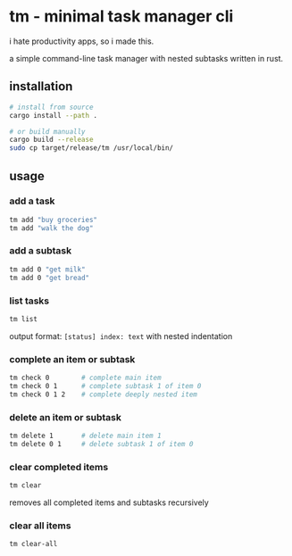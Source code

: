 # tm - minimal task manager cli

i hate productivity apps, so i made this.

a simple command-line task manager with nested subtasks written in rust.

## installation

```bash
# install from source
cargo install --path .

# or build manually
cargo build --release
sudo cp target/release/tm /usr/local/bin/
```

## usage

### add a task

```bash
tm add "buy groceries"
tm add "walk the dog"
```

### add a subtask

```bash
tm add 0 "get milk"
tm add 0 "get bread"
```

### list tasks

```bash
tm list
```

output format: `[status] index: text` with nested indentation

### complete an item or subtask

```bash
tm check 0        # complete main item
tm check 0 1      # complete subtask 1 of item 0
tm check 0 1 2    # complete deeply nested item
```

### delete an item or subtask

```bash
tm delete 1       # delete main item 1
tm delete 0 1     # delete subtask 1 of item 0
```

### clear completed items

```bash
tm clear
```

removes all completed items and subtasks recursively

### clear all items

```bash
tm clear-all
```
